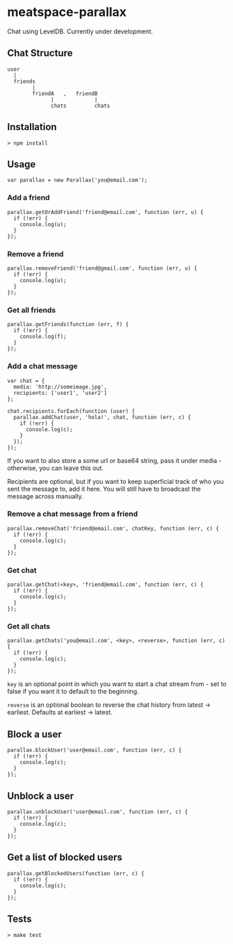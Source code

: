 # meatspace-parallax

Chat using LevelDB. Currently under development.

## Chat Structure

    user
      |
      friends
            |
            friendA   ,   friendB
                  |             |
                  chats         chats

## Installation

    > npm install

## Usage

    var parallax = new Parallax('you@email.com');

### Add a friend

    parallax.getOrAddFriend('friend@email.com', function (err, u) {
      if (!err) {
        console.log(u);
      }
    });

### Remove a friend

    parallax.removeFriend('friend@gmail.com', function (err, u) {
      if (!err) {
        console.log(u);
      }
    });

### Get all friends

    parallax.getFriends(function (err, f) {
      if (!err) {
        console.log(f);
      }
    });

### Add a chat message

    var chat = {
      media: 'http://someimage.jpg',
      recipients: ['user1', 'user2']
    };

    chat.recipients.forEach(function (user) {
      parallax.addChat(user, 'hola!', chat, function (err, c) {
        if (!err) {
          console.log(c);
        }
      });
    });

If you want to also store a some url or base64 string, pass it under media - otherwise, you can leave this out.

Recipients are optional, but if you want to keep superficial track of who you sent the message to, add it here. You will still have to broadcast the message across manually.

### Remove a chat message from a friend

    parallax.removeChat('friend@email.com', chatKey, function (err, c) {
      if (!err) {
        console.log(c);
      }
    });

### Get chat

    parallax.getChat(<key>, 'friend@email.com', function (err, c) {
      if (!err) {
        console.log(c);
      }
    });

### Get all chats

    parallax.getChats('you@email.com', <key>, <reverse>, function (err, c) {
      if (!err) {
        console.log(c);
      }
    });

`key` is an optional point in which you want to start a chat stream from - set to false if you want it to default to the beginning.

`reverse` is an optional boolean to reverse the chat history from latest -> earliest. Defaults at earliest -> latest.

## Block a user

    parallax.blockUser('user@email.com', function (err, c) {
      if (!err) {
        console.log(c);
      }
    });

## Unblock a user

    parallax.unblockUser('user@email.com', function (err, c) {
      if (!err) {
        console.log(c);
      }
    });

## Get a list of blocked users

    parallax.getBlockedUsers(function (err, c) {
      if (!err) {
        console.log(c);
      }
    });


## Tests

    > make test
